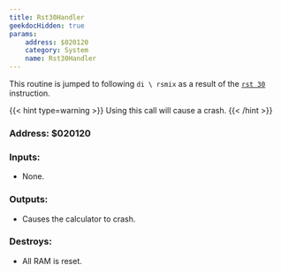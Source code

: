 ```yaml
---
title: Rst30Handler
geekdocHidden: true
params:
    address: $020120
    category: System
    name: Rst30Handler
---
```


This routine is jumped to following `di \ rsmix` as a result of the [`rst 30`](../../../instructions/processor-control/#rst) instruction.

{{< hint type=warning >}}
Using this call will cause a crash.
{{< /hint >}}

### Address: $020120

### Inputs:
* None.

### Outputs:
* Causes the calculator to crash.

### Destroys:
* All RAM is reset.
